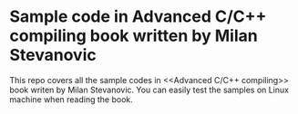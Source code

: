 # Sample code in Advanced C/C++ compiling book written by Milan Stevanovic
This repo covers all the sample codes in <<Advanced C/C++ compiling>> book writen by Milan Stevanovic.
You can easily test the samples on Linux machine when reading the book.